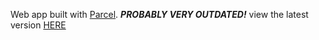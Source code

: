 Web app built with [Parcel](https://parceljs.org).
***PROBABLY VERY OUTDATED!***
view the latest version [HERE](https://tolentinoaplit.vercel.app)
